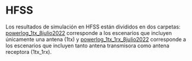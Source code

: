 # HFSS

Los resultados de simulación en HFSS están divididos en dos carpetas: [powerlog_1tx_8julio2022](https://github.com/gdh-uniandes/GPR-Uniandes/tree/main/Simulaciones/HFSS/powerlog_1tx_8julio2022) corresponde a los escenarios que incluyen únicamente una antena (1tx) y  [powerlog_1tx_1rx_8julio2022](https://github.com/gdh-uniandes/GPR-Uniandes/tree/main/Simulaciones/HFSS/powerlog_1tx_1rx_8julio2022) corresponde a los escenarios que incluyen tanto antena transmisora como antena receptora (1tx_1rx).
